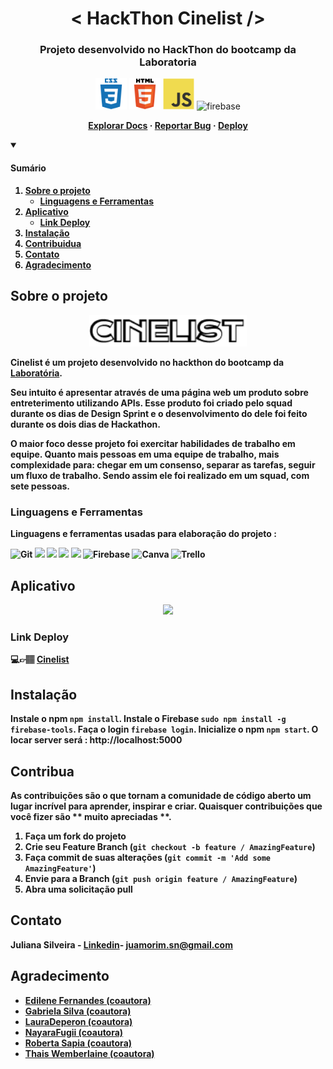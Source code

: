 <h1 align="center">< HackThon Cinelist /> </h1>
<h3 align="center"> Projeto desenvolvido no HackThon do bootcamp da Laboratoria </h3>
<p align="center">
<img src="https://raw.githubusercontent.com/devicons/devicon/master/icons/css3/css3-plain-wordmark.svg" alt="css3"  width="50" height="50"/>
<img src="https://raw.githubusercontent.com/devicons/devicon/master/icons/html5/html5-original-wordmark.svg" alt="html5"  width="50" height="50"/>
<img src="https://raw.githubusercontent.com/devicons/devicon/master/icons/javascript/javascript-original.svg" alt="javascript" width="50" height="50"/>
<img src="https://www.vectorlogo.zone/logos/firebase/firebase-icon.svg" alt="firebase" width="50" height="50"/> 
</p>

<p align="center"> 
<a href="https://github.com/JulianaAmoriN/Cinelist"><strong>Explorar Docs</a>
    ·
<a href="https://github.com/JulianaAmoriN/Cinelist/issues">Reportar Bug</a>
 ·
<a href="https://midterm-hackthon.web.app/">Deploy</a>
</p>

<details open="open">
  <summary><h4>Sumário</h4></summary>
  <ol>
    <li>
      <a href="#sobre-o-projeto">Sobre o projeto</a>
      <ul>
        <li><a href="#linguagens-e-ferramentas">Linguagens e Ferramentas</a></li>
      </ul>
    </li>
    <li>
      <a href="#aplicativo">Aplicativo</a> 
       <ul>
        <li><a href="#link-deploy">Link Deploy</a></li>
      </ul>
    </li>
    <li><a href="#instalacao">Instalação</a></li>
    <li><a href="#contribua">Contribuidua</a></li>
    <li><a href="#contato">Contato</a></li>
    <li><a href="#agradecimento">Agradecimento</a></li>
  </ol>
</details>

## Sobre o projeto
<p align="center">
<img src="https://github.com/JulianaAmoriN/Cinelist/blob/main/src/images/Cinelist.png?raw=true" width="50%" height="50%">
</p>

**Cinelist** é um projeto desenvolvido no hackthon do **bootcamp da  [Laboratória](https://www.laboratoria.la/br)**. 

Seu intuito é apresentar através de uma página web um produto sobre entreterimento utilizando APIs. Esse produto foi criado pelo squad durante os dias de Design Sprint e o desenvolvimento do dele foi feito durante os dois dias de Hackathon.

O maior foco desse projeto foi exercitar habilidades de trabalho em equipe. Quanto mais pessoas em uma equipe de trabalho, mais complexidade para: chegar em um consenso, separar as tarefas, seguir um fluxo de trabalho. Sendo assim ele foi realizado em um squad, com sete pessoas.  

### Linguagens e Ferramentas 
Linguagens e ferramentas usadas para elaboração do projeto : 

<img alt="Git" src="https://img.shields.io/badge/git%20-%23F05033.svg?&style=for-the-badge&logo=git&logoColor=white"/> <img src="https://img.shields.io/badge/CSS3-1572B6?style=for-the-badge&logo=css3&logoColor=white"> <img src="https://img.shields.io/badge/HTML5-E34F26?style=for-the-badge&logo=html5&logoColor=white"> <img src="https://img.shields.io/badge/JavaScript-F7DF1E?style=for-the-badge&logo=javascript&logoColor=black"> <img src="https://img.shields.io/badge/GitHub-100000?style=for-the-badge&logo=github&logoColor=white"> <img alt="Firebase" src="https://img.shields.io/badge/firebase%20-%23039BE5.svg?&style=for-the-badge&logo=firebase"/> <img alt="Canva" src="https://img.shields.io/badge/Canva%20-%2300C4CC.svg?&style=for-the-badge&logo=Canva&logoColor=white"/> <img alt="Trello" src="https://img.shields.io/badge/Trello%20-%23026AA7.svg?&style=for-the-badge&logo=Trello&logoColor=white"/>


## Aplicativo
<p align="center">
<img src="https://github.com/JulianaAmoriN/Cinelist/blob/main/src/images/gifTelaCinelist.gif?raw=true" >
</p>

### Link Deploy
💻👉🏽 [Cinelist ](https://midterm-hackthon.web.app/)

## Instalação
Instale o npm `npm install`.
Instale o Firebase `sudo npm install -g firebase-tools`.
Faça o login `firebase login`.
Inicialize o npm `npm start`.
O locar server será :  http://localhost:5000

## Contribua

As contribuições são o que tornam a comunidade de código aberto um lugar incrível para aprender, inspirar e criar. Quaisquer contribuições que você fizer são ** muito apreciadas **.

1. Faça um fork do projeto
2. Crie seu Feature Branch (`git checkout -b feature / AmazingFeature`)
3. Faça commit de suas alterações (`git commit -m 'Add some AmazingFeature'`)
4. Envie para a Branch (`git push origin feature / AmazingFeature`)
5. Abra uma solicitação pull

## Contato

Juliana Silveira - [Linkedin](https://www.linkedin.com/in/juliana-silveira-nascimento/)- juamorim.sn@gmail.com

## Agradecimento

 

 - [Edilene Fernandes (coautora)](https://github.com/edilenefern)
 - [Gabriela Silva (coautora)](https://github.com/gabrielasilva1991)
 - [LauraDeperon (coautora)](https://github.com/LauraDeperon)
 - [NayaraFugii (coautora)](https://github.com/NayaraFugii)
 - [Roberta Sapia (coautora)](https://github.com/RoSapia)
 - [Thais Wemberlaine (coautora)](https://github.com/ThWember)
